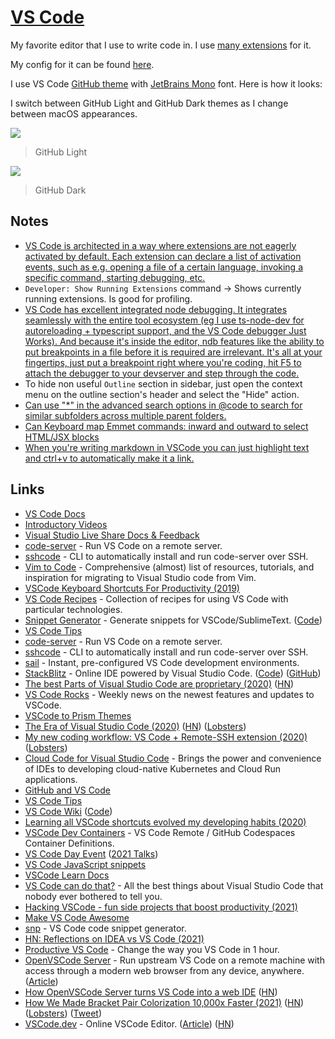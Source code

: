 # [VS Code](https://github.com/Microsoft/vscode)

My favorite editor that I use to write code in. I use [many extensions](vs-code-extensions.md) for it.

My config for it can be found [here](https://github.com/nikitavoloboev/dotfiles/blob/master/vscode/settings.json).

I use VS Code [GitHub theme](https://marketplace.visualstudio.com/items?itemName=GitHub.github-vscode-theme) with [JetBrains Mono](https://www.jetbrains.com/lp/mono/) font. Here is how it looks:

I switch between GitHub Light and GitHub Dark themes as I change between macOS appearances.

![](https://i.imgur.com/ZZTGK1A.png)

> GitHub Light

![](https://i.imgur.com/rd4Ve3X.png)

> GitHub Dark

## Notes

- [VS Code is architected in a way where extensions are not eagerly activated by default. Each extension can declare a list of activation events, such as e.g. opening a file of a certain language, invoking a specific command, starting debugging, etc.](https://news.ycombinator.com/item?id=16940419)
- `Developer: Show Running Extensions` command -> Shows currently running extensions. Is good for profiling.
- [VS Code has excellent integrated node debugging. It integrates seamlessly with the entire tool ecosystem (eg I use ts-node-dev for autoreloading + typescript support, and the VS Code debugger Just Works). And because it's inside the editor, ndb features like the ability to put breakpoints in a file before it is required are irrelevant. It's all at your fingertips, just put a breakpoint right where you're coding, hit F5 to attach the debugger to your devserver and step through the code.](https://news.ycombinator.com/item?id=17581521)
- To hide non useful `Outline` section in sidebar, just open the context menu on the outline section's header and select the "Hide" action.
- [Can use "\*" in the advanced search options in @code to search for similar subfolders across multiple parent folders.](https://twitter.com/SteveGodderidge/status/1285978384049348609)
- [Can Keyboard map Emmet commands: inward and outward to select HTML/JSX blocks](https://twitter.com/jaredpalmer/status/1385938591323414529)
- [When you're writing markdown in VSCode you can just highlight text and ctrl+v to automatically make it a link.](https://twitter.com/hollylawly/status/1398375511366115328)

## Links

- [VS Code Docs](https://code.visualstudio.com/docs)
- [Introductory Videos](https://code.visualstudio.com/docs/getstarted/introvideos)
- [Visual Studio Live Share Docs & Feedback](https://github.com/MicrosoftDocs/live-share)
- [code-server](https://github.com/codercom/code-server) - Run VS Code on a remote server.
- [sshcode](https://github.com/codercom/sshcode) - CLI to automatically install and run code-server over SSH.
- [Vim to Code](https://github.com/asantos00/vim-to-code) - Comprehensive (almost) list of resources, tutorials, and inspiration for migrating to Visual Studio code from Vim.
- [VSCode Keyboard Shortcuts For Productivity (2019)](https://www.youtube.com/watch?v=Xa5EU-qAv-I)
- [VS Code Recipes](https://github.com/microsoft/vscode-recipes) - Collection of recipes for using VS Code with particular technologies.
- [Snippet Generator](https://snippet-generator.app/) - Generate snippets for VSCode/SublimeText. ([Code](https://github.com/pawelgrzybek/snippet-generator))
- [VS Code Tips](https://www.youtube.com/channel/UCyYh-eAr74avLwOyPa1dDNg/videos)
- [code-server](https://github.com/cdr/code-server) - Run VS Code on a remote server.
- [sshcode](https://github.com/cdr/sshcode) - CLI to automatically install and run code-server over SSH.
- [sail](https://github.com/cdr/sail) - Instant, pre-configured VS Code development environments.
- [StackBlitz](https://stackblitz.com/) - Online IDE powered by Visual Studio Code. ([Code](https://github.com/stackblitz/core)) ([GitHub](https://github.com/stackblitz))
- [The best Parts of Visual Studio Code are proprietary (2020)](https://underjord.io/the-best-parts-of-visual-studio-code-are-proprietary.html) ([HN](https://news.ycombinator.com/item?id=24047638))
- [VS Code Rocks](https://vscode.rocks/) - Weekly news on the newest features and updates to VSCode.
- [VSCode to Prism Themes](https://prism.dotenv.dev/)
- [The Era of Visual Studio Code (2020)](https://blog.robenkleene.com/2020/09/21/the-era-of-visual-studio-code/) ([HN](https://news.ycombinator.com/item?id=24558788)) ([Lobsters](https://lobste.rs/s/d2uhbm/era_visual_studio_code))
- [My new coding workflow: VS Code + Remote-SSH extension (2020)](https://jlelse.blog/dev/code-using-vps/) ([Lobsters](https://lobste.rs/s/mqclc7/my_new_coding_workflow_vs_code_remote_ssh))
- [Cloud Code for Visual Studio Code](https://github.com/GoogleCloudPlatform/cloud-code-vscode) - Brings the power and convenience of IDEs to developing cloud-native Kubernetes and Cloud Run applications.
- [GitHub and VS Code](https://vscode.github.com/)
- [VS Code Tips](https://twitter.com/vscodetips)
- [VS Code Wiki](https://github.com/Microsoft/vscode/wiki) ([Code](https://github.com/microsoft/vscode-wiki))
- [Learning all VSCode shortcuts evolved my developing habits (2020)](https://tkainrad.dev/posts/learning-all-vscode-shortcuts-evolved-my-developing-habits/)
- [VSCode Dev Containers](https://github.com/microsoft/vscode-dev-containers) - VS Code Remote / GitHub Codespaces Container Definitions.
- [VS Code Day Event](https://code.visualstudio.com/vscode-day) ([2021 Talks](https://www.youtube.com/playlist?list=PLj6YeMhvp2S6uB23beQaffszlavLq3lNq))
- [VS Code JavaScript snippets](https://github.com/xabikos/vscode-javascript)
- [VSCode Learn Docs](https://code.visualstudio.com/learn)
- [VS Code can do that?](https://vscodecandothat.com/) - All the best things about Visual Studio Code that nobody ever bothered to tell you.
- [Hacking VSCode - fun side projects that boost productivity (2021)](https://www.youtube.com/watch?v=XY9MaaR1dRI)
- [Make VS Code Awesome](https://makevscodeawesome.com/)
- [snp](https://github.com/djyde/snp) - VS Code code snippet generator.
- [HN: Reflections on IDEA vs VS Code (2021)](https://news.ycombinator.com/item?id=26367410)
- [Productive VS Code](https://productivevscode.com/) - Change the way you VS Code in 1 hour.
- [OpenVSCode Server](https://github.com/gitpod-io/openvscode-server) - Run upstream VS Code on a remote machine with access through a modern web browser from any device, anywhere. ([Article](https://www.gitpod.io/blog/openvscode-server-launch))
- [How OpenVSCode Server turns VS Code into a web IDE](https://sourcegraph.com/github.com/gitpod-io/openvscode-server/-/blob/docs/sourcedive.snb.md) ([HN](https://news.ycombinator.com/item?id=28685978))
- [How We Made Bracket Pair Colorization 10,000x Faster (2021)](https://code.visualstudio.com/blogs/2021/09/29/bracket-pair-colorization) ([HN](https://news.ycombinator.com/item?id=28692470)) ([Lobsters](https://lobste.rs/s/ujj1cu/how_we_made_bracket_pair_colorization_10)) ([Tweet](https://twitter.com/kmett/status/1443213748840325132))
- [VSCode.dev](https://code.visualstudio.com/blogs/2021/10/20/vscode-dev) - Online VSCode Editor. ([Article](https://code.visualstudio.com/blogs/2021/10/20/vscode-dev)) ([HN](https://news.ycombinator.com/item?id=28932206))
